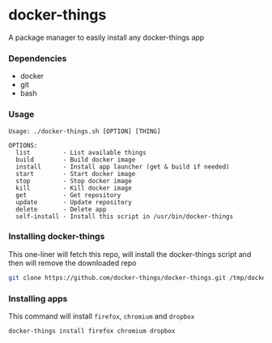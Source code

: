 # docker-things

A package manager to easily install any docker-things app

### Dependencies

 - docker
 - git
 - bash

### Usage

```
Usage: ./docker-things.sh [OPTION] [THING]

OPTIONS:
  list         - List available things
  build        - Build docker image
  install      - Install app launcher (get & build if needed)
  start        - Start docker image
  stop         - Stop docker image
  kill         - Kill docker image
  get          - Get repository
  update       - Update repository
  delete       - Delete app
  self-install - Install this script in /usr/bin/docker-things
```

### Installing docker-things

This one-liner will fetch this repo, will install the docker-things script and then will remove the downloaded repo

```sh
git clone https://github.com/docker-things/docker-things.git /tmp/docker-things && bash /tmp/docker-things/docker-things.sh self-install && rm -rf /tmp/docker-things
```

### Installing apps

This command will install `firefox`, `chromium` and `dropbox`

```sh
docker-things install firefox chromium dropbox
```
